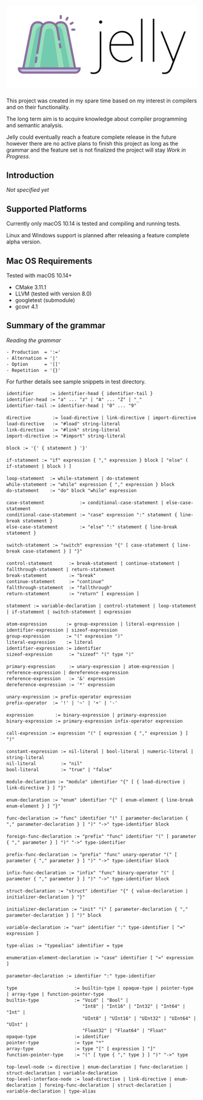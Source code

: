 # ![jelly-logo](jelly-logo.png)

This project was created in my spare time based on my interest in compilers and on their functionality.

The long term aim is to acquire knowledge about compiler programming and semantic analysis.

Jelly could eventually reach a feature complete release in the future however there are no active plans to finish this project 
as long as the grammar and the feature set is not finalized the project will stay *Work in Progress*.

## Introduction

*Not specified yet*

## Supported Platforms

Currently only macOS 10.14 is tested and compiling and running tests. 

Linux and Windows support is planned after releasing a feature complete alpha version.

## Mac OS Requirements

Tested with macOS 10.14+

- CMake 3.11.1
- LLVM (tested with version 8.0)
- googletest (submodule)
- gcovr 4.1

## Summary of the grammar

*Reading the grammar*
```
- Production  = ':='
- Alternation = '|'
- Option      = '[]'
- Repetition  = '{}'
```

For further details see sample snippets in test directory.

```
identifier      := identifier-head { identifier-tail }
identifier-head := "a" ... "z" | "A" ... "Z" | "_"
identifier-tail := identifier-head | "0" ... "9"

directive        := load-directive | link-directive | import-directive
load-directive   := "#load" string-literal
link-directive   := "#link" string-literal
import-directive := "#import" string-literal

block := '{' { statement } '}'

if-statement := "if" expression { "," expression } block [ "else" ( if-statement | block ) ]

loop-statement  := while-statement | do-statement
while-statement := "while" expression { "," expression } block
do-statement    := "do" block "while" expression

case-statement             := conditional-case-statement | else-case-statement
conditional-case-statement := "case" expression ":" statement { line-break statement }
else-case-statement        := "else" ":" statement { line-break statement }

switch-statement := "switch" expression "{" [ case-statement { line-break case-statement } ] "}"

control-statement      := break-statement | continue-statement | fallthrough-statement | return-statement
break-statement        := "break"
continue-statement     := "continue"
fallthrough-statement  := "fallthrough"
return-statement       := "return" [ expression ]

statement := variable-declaration | control-statement | loop-statement | if-statement | switch-statement | expression

atom-expression       := group-expression | literal-expression | identifier-expression | sizeof-expression
group-expression      := "(" expression ")"
literal-expression    := literal
identifier-expression := identifier
sizeof-expression      := "sizeof" "(" type ")"

primary-expression     := unary-expression | atom-expression | reference-expression | dereference-expression
reference-expression   := '&' expression
dereference-expression := '*' expression

unary-expression := prefix-operator expression
prefix-operator  := '!' | '~' | '+' | '-'

expression        := binary-expression | primary-expression
binary-expression := primary-expression infix-operator expression

call-expression := expression "(" [ expression { "," expression } ] ")"

constant-expression := nil-literal | bool-literal | numeric-literal | string-literal
nil-literal         := "nil"
bool-literal        := "true" | "false"

module-declaration := "module" identifier "{" [ { load-directive | link-directive } ] "}"

enum-declaration := "enum" identifier "{" [ enum-element { line-break enum-element } ] "}"

func-declaration := "func" identifier "(" [ parameter-declaration { "," parameter-declaration } ] ")" "->" type-identifier block

foreign-func-declaration := "prefix" "func" identifier "(" [ parameter { "," parameter } ] ")" "->" type-identifier

prefix-func-declaration := "prefix" "func" unary-operator "(" [ parameter { "," parameter } ] ")" "->" type-identifier block

infix-func-declaration := "infix" "func" binary-operator "(" [ parameter { "," parameter } ] ")" "->" type-identifier block

struct-declaration := "struct" identifier "{" { value-declaration | initializer-declaration } "}"

initializer-declaration := "init" "(" [ parameter-declaration { "," parameter-declaration } ] ")" block

variable-declaration := "var" identifier ":" type-identifier [ "=" expression ]

type-alias := "typealias" identifier = type

enumeration-element-declaration := "case" identifier [ "=" expression ]

parameter-declaration := identifier ":" type-identifier

type                     := builtin-type | opaque-type | pointer-type | array-type | function-pointer-type
builtin-type             := "Void" | "Bool" |
                            "Int8" | "Int16" | "Int32" | "Int64" | "Int" |
                            "UInt8" | "UInt16" | "UInt32" | "UInt64" | "UInt" |
                            "Float32" | "Float64" | "Float"
opaque-type              := identifier
pointer-type             := type "*"
array-type               := type "[" [ expression ] "]"
function-pointer-type    := "(" [ type { "," type } ] ")" "->" type

top-level-node := directive | enum-declaration | func-declaration | struct-declaration | variable-declaration
top-level-interface-node := load-directive | link-directive | enum-declaration | foreing-func-declaration | struct-declaration | variable-declaration | type-alias
```
